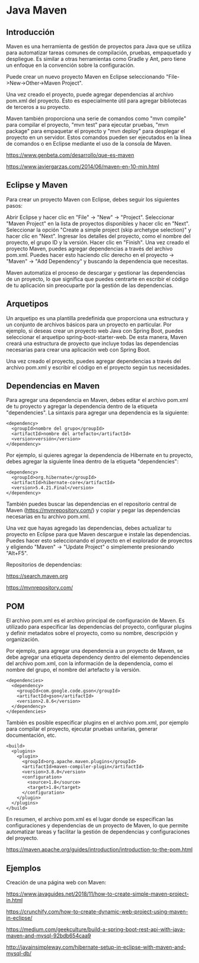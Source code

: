 # Java Maven #

## Introducción ##

Maven es una herramienta de gestión de proyectos para Java que se utiliza para automatizar tareas comunes de compilación, pruebas, empaquetado y despliegue. Es similar a otras herramientas como Gradle y Ant, pero tiene un enfoque en la convención sobre la configuración.

Puede crear un nuevo proyecto Maven en Eclipse seleccionando "File->New->Other->Maven Project".

Una vez creado el proyecto, puede agregar dependencias al archivo pom.xml del proyecto. Esto es especialmente útil para agregar bibliotecas de terceros a su proyecto.

Maven también proporciona una serie de comandos como "mvn compile" para compilar el proyecto, "mvn test" para ejecutar pruebas, "mvn package" para empaquetar el proyecto y "mvn deploy" para desplegar el proyecto en un servidor. Estos comandos pueden ser ejecutados en la línea de comandos o en Eclipse mediante el uso de la consola de Maven.

https://www.genbeta.com/desarrollo/que-es-maven

https://www.javiergarzas.com/2014/06/maven-en-10-min.html

## Eclipse y Maven ##

Para crear un proyecto Maven con Eclipse, debes seguir los siguientes pasos:

Abrir Eclipse y hacer clic en "File" -> "New" -> "Project".
Seleccionar "Maven Project" en la lista de proyectos disponibles y hacer clic en "Next".
Seleccionar la opción "Create a simple project (skip archetype selection)" y hacer clic en "Next".
Ingresar los detalles del proyecto, como el nombre del proyecto, el grupo ID y la versión.
Hacer clic en "Finish".
Una vez creado el proyecto Maven, puedes agregar dependencias a través del archivo pom.xml. Puedes hacer esto haciendo clic derecho en el proyecto -> "Maven" -> "Add Dependency" y buscando la dependencia que necesitas.

Maven automatiza el proceso de descargar y gestionar las dependencias de un proyecto, lo que significa que puedes centrarte en escribir el código de tu aplicación sin preocuparte por la gestión de las dependencias.

## Arquetipos ##

Un arquetipo es una plantilla predefinida que proporciona una estructura y un conjunto de archivos básicos para un proyecto en particular. Por ejemplo, si deseas crear un proyecto web Java con Spring Boot, puedes seleccionar el arquetipo spring-boot-starter-web. De esta manera, Maven creará una estructura de proyecto que incluye todas las dependencias necesarias para crear una aplicación web con Spring Boot.

Una vez creado el proyecto, puedes agregar dependencias a través del archivo pom.xml y escribir el código en el proyecto según tus necesidades.

## Dependencias en Maven ##

Para agregar una dependencia en Maven, debes editar el archivo pom.xml de tu proyecto y agregar la dependencia dentro de la etiqueta "dependencies". La sintaxis para agregar una dependencia es la siguiente:

```
<dependency>
  <groupId>nombre del grupo</groupId>
  <artifactId>nombre del artefacto</artifactId>
  <version>versión</version>
</dependency>
```

Por ejemplo, si quieres agregar la dependencia de Hibernate en tu proyecto, debes agregar la siguiente línea dentro de la etiqueta "dependencies":

```
<dependency>
  <groupId>org.hibernate</groupId>
  <artifactId>hibernate-core</artifactId>
  <version>5.4.21.Final</version>
</dependency>
```

También puedes buscar las dependencias en el repositorio central de Maven (https://mvnrepository.com/) y copiar y pegar las dependencias necesarias en tu archivo pom.xml.

Una vez que hayas agregado las dependencias, debes actualizar tu proyecto en Eclipse para que Maven descargue e instale las dependencias. Puedes hacer esto seleccionando el proyecto en el explorador de proyectos y eligiendo "Maven" -> "Update Project" o simplemente presionando "Alt+F5".


Repositorios de dependencias:

https://search.maven.org

https://mvnrepository.com/

## POM ##

El archivo pom.xml es el archivo principal de configuración de Maven. Es utilizado para especificar las dependencias del proyecto, configurar plugins y definir metadatos sobre el proyecto, como su nombre, descripción y organización.

Por ejemplo, para agregar una dependencia a un proyecto de Maven, se debe agregar una etiqueta dependency dentro del elemento dependencies del archivo pom.xml, con la información de la dependencia, como el nombre del grupo, el nombre del artefacto y la versión.

```
<dependencies>
  <dependency>
    <groupId>com.google.code.gson</groupId>
    <artifactId>gson</artifactId>
    <version>2.8.6</version>
  </dependency>
</dependencies>
```

También es posible especificar plugins en el archivo pom.xml, por ejemplo para compilar el proyecto, ejecutar pruebas unitarias, generar documentación, etc.

```
<build>
  <plugins>
    <plugin>
      <groupId>org.apache.maven.plugins</groupId>
      <artifactId>maven-compiler-plugin</artifactId>
      <version>3.8.0</version>
      <configuration>
        <source>1.8</source>
        <target>1.8</target>
      </configuration>
    </plugin>
  </plugins>
</build>
```

En resumen, el archivo pom.xml es el lugar donde se especifican las configuraciones y dependencias de un proyecto de Maven, lo que permite automatizar tareas y facilitar la gestión de dependencias y configuraciones del proyecto.

https://maven.apache.org/guides/introduction/introduction-to-the-pom.html

## Ejemplos ##

Creación de una página web con Maven:

https://www.javaguides.net/2018/11/how-to-create-simple-maven-project-in.html

https://crunchify.com/how-to-create-dynamic-web-project-using-maven-in-eclipse/

https://medium.com/geekculture/build-a-spring-boot-rest-api-with-java-maven-and-mysql-92bdb654caa9

http://javainsimpleway.com/hibernate-setup-in-eclipse-with-maven-and-mysql-db/